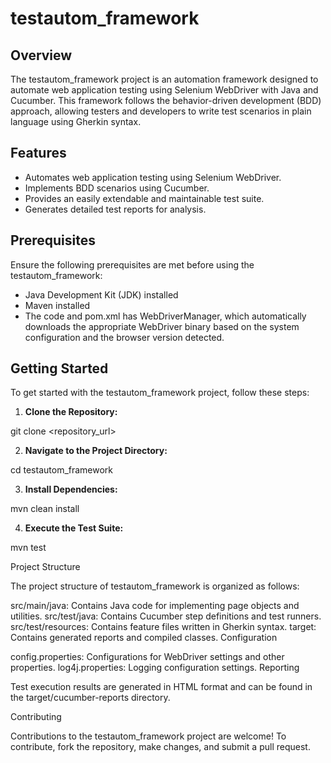 # testautom_framework

## Overview

The testautom_framework project is an automation framework designed to automate web application testing using Selenium WebDriver with Java and Cucumber. This framework follows the behavior-driven development (BDD) approach, allowing testers and developers to write test scenarios in plain language using Gherkin syntax.

## Features

- Automates web application testing using Selenium WebDriver.
- Implements BDD scenarios using Cucumber.
- Provides an easily extendable and maintainable test suite.
- Generates detailed test reports for analysis.

## Prerequisites

Ensure the following prerequisites are met before using the testautom_framework:

- Java Development Kit (JDK) installed
- Maven installed
- The code and pom.xml has WebDriverManager, which automatically downloads the appropriate WebDriver binary based on the system configuration and the browser version detected.

## Getting Started

To get started with the testautom_framework project, follow these steps:

1. **Clone the Repository:**

git clone <repository_url>


2. **Navigate to the Project Directory:**

cd testautom_framework


3. **Install Dependencies:**

mvn clean install


4. **Execute the Test Suite:**

mvn test


Project Structure

The project structure of testautom_framework is organized as follows:

src/main/java: Contains Java code for implementing page objects and utilities.
src/test/java: Contains Cucumber step definitions and test runners.
src/test/resources: Contains feature files written in Gherkin syntax.
target: Contains generated reports and compiled classes.
Configuration

config.properties: Configurations for WebDriver settings and other properties.
log4j.properties: Logging configuration settings.
Reporting

Test execution results are generated in HTML format and can be found in the target/cucumber-reports directory.

Contributing

Contributions to the testautom_framework project are welcome! To contribute, fork the repository, make changes, and submit a pull request.

